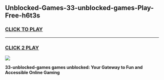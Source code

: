 
## Unblocked-Games-33-unblocked-games-Play-Free-h6t3s
<h3>
<a href="https://premium76.site?title=33-unblocked-games&ref=10A">CLICK TO PLAY</a></h3>
<hr>

<h3>
<a href="https://premium76.site?title=33-unblocked-games&ref=10A">CLICK 2 PLAY</a>
  
</h3>

<a href="https://premium76.site?title=33-unblocked-games&ref=10A"><img src="https://clearcache.store/games.png"></a>


**33-unblocked-games games unblocked: Your Gateway to Fun and Accessible Online Gaming**
